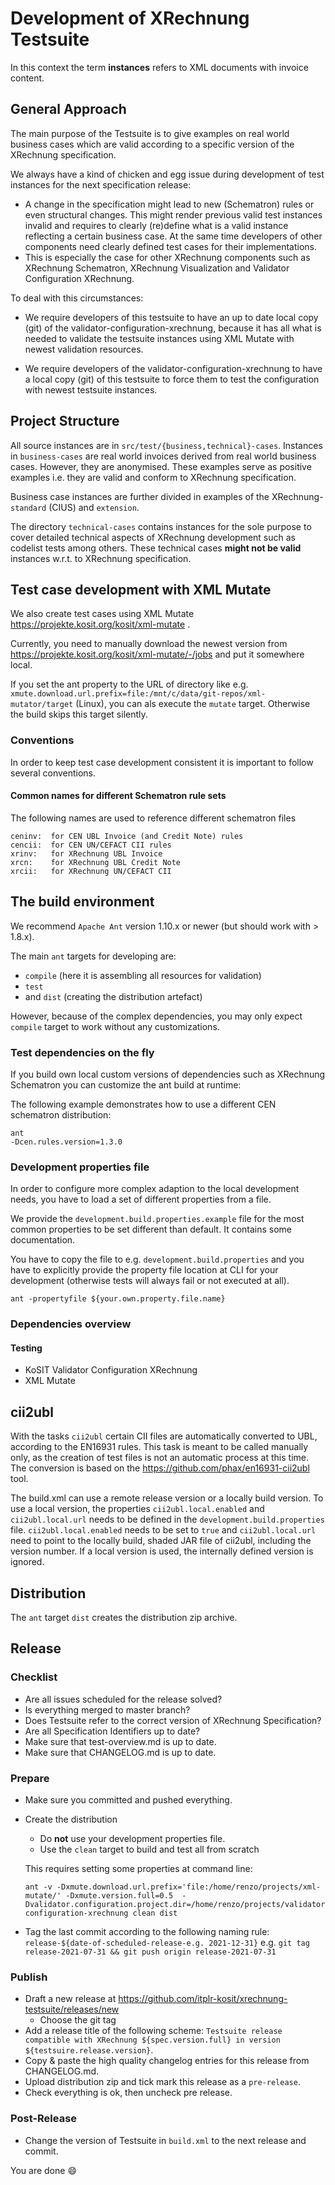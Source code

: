 # Development of XRechnung Testsuite

In this context the term **instances** refers to XML documents with invoice content.

## General Approach

The main purpose of the Testsuite is to give examples on real world business cases which are valid according to a specific version of the XRechnung specification.

We always have a kind of chicken and egg issue during development of test instances for the next specification release:

* A change in the specification might lead to new (Schematron) rules or even structural changes. This might render previous valid test instances invalid and requires to clearly (re)define what is a valid instance reflecting a certain business case. At the same time developers of other components need clearly defined test cases for their implementations.
* This is especially the case for other XRechnung components such as XRechnung Schematron, XRechnung Visualization and Validator Configuration XRechnung.

To deal with this circumstances:

* We require developers of this testsuite to have an up to date local copy (git) of the validator-configuration-xrechnung, because it has all what is needed to validate the testsuite instances using XML Mutate with newest validation resources.

* We require developers of the validator-configuration-xrechnung to have a local copy (git) of this testsuite to force them to test the configuration with newest testsuite instances.

## Project Structure

All source instances are in `src/test/{business,technical}-cases`. Instances in `business-cases` are real world invoices derived from real world business cases. However, they are anonymised. These examples serve as positive examples i.e. they are valid and conform to XRechnung specification.

Business case instances are further divided in examples of the XRechnung- `standard` (CIUS) and `extension`.

The directory `technical-cases` contains instances for the sole purpose to cover detailed technical aspects of XRechnung development such as codelist tests among others. These technical cases 
**might not be valid** instances w.r.t. to XRechnung specification.

## Test case development with XML Mutate

We also create test cases using XML Mutate https://projekte.kosit.org/kosit/xml-mutate .

Currently, you need to manually download the newest version from https://projekte.kosit.org/kosit/xml-mutate/-/jobs and put it somewhere local.

If you set the ant property to the URL of directory like e.g. `xmute.download.url.prefix=file:/mnt/c/data/git-repos/xml-mutator/target` (Linux), you can als execute the `mutate` target. Otherwise the build skips this target silently.

### Conventions

In order to keep test case development consistent it is important to follow several conventions.

#### Common names for different Schematron rule sets

The following names are used to reference different schematron files

```
ceninv:  for CEN UBL Invoice (and Credit Note) rules
cencii:  for CEN UN/CEFACT CII rules
xrinv:   for XRechnung UBL Invoice
xrcn:    for XRechnung UBL Credit Note
xrcii:   for XRechnung UN/CEFACT CII
```

## The build environment

We recommend `Apache Ant` version 1.10.x or newer (but should work with > 1.8.x).

The main `ant` targets for developing are:

* `compile` (here it is assembling all resources for validation)
* `test`
* and `dist` (creating the distribution artefact)

However, because of the complex dependencies, you may only expect `compile` target to work without any customizations.

### Test dependencies on the fly

If you build own local custom versions of dependencies such as XRechnung Schematron you can customize the ant build at runtime:

The following example demonstrates how to use a different CEN schematron distribution:
```shell
ant
-Dcen.rules.version=1.3.0
```

### Development properties file

In order to configure more complex adaption to the local development needs, you have to load a set of different properties from a file.

We provide the `development.build.properties.example` file for the most common properties to be set different than default. It contains some documentation.

You have to copy the file to e.g. `development.build.properties` and you have to explicitly provide the property file location at CLI for your development (otherwise tests will always fail or not executed at all).

```shell
ant -propertyfile ${your.own.property.file.name}
```

### Dependencies overview


#### Testing

* KoSIT Validator Configuration XRechnung
* XML Mutate

## cii2ubl

With the tasks `cii2ubl` certain CII files are automatically converted to UBL, according to the EN16931 rules.
This task is meant to be called manually only, as the creation of test files is not an automatic process at this time.
The conversion is based on the https://github.com/phax/en16931-cii2ubl tool.

The build.xml can use a remote release version or a locally build version.
To use a local version, the properties `cii2ubl.local.enabled` and `cii2ubl.local.url` needs to be defined in the `development.build.properties` file.
`cii2ubl.local.enabled` needs to be set to `true` and `cii2ubl.local.url` need to point to the locally build, shaded JAR file of cii2ubl, including the version number.
If a local version is used, the internally defined version is ignored.


## Distribution

The `ant` target `dist` creates the distribution zip archive.

## Release

### Checklist

* Are all issues scheduled for the release solved?
* Is everything merged to master branch?
* Does Testsuite refer to the correct version of XRechnung Specification?
* Are all Specification Identifiers up to date?
* Make sure that test-overview.md is up to date.
* Make sure that CHANGELOG.md is up to date.

### Prepare

* Make sure you committed and pushed everything.
* Create the distribution 
   * Do **not** use your development properties file.
   * Use the `clean` target to build and test all from scratch

  This requires setting some properties at command line:

  ```
  ant -v -Dxmute.download.url.prefix='file:/home/renzo/projects/xml-mutate/' -Dxmute.version.full=0.5  -Dvalidator.configuration.project.dir=/home/renzo/projects/validator-configuration-xrechnung clean dist
  ```

* Tag the last commit according to the following naming rule: 
   `release-${date-of-scheduled-release-e.g. 2021-12-31}`
  e.g.
  `git tag release-2021-07-31 && git push origin release-2021-07-31` 

### Publish

* Draft a new release at https://github.com/itplr-kosit/xrechnung-testsuite/releases/new
  * Choose the git tag
* Add a release title of the following scheme: `Testsuite release compatible with XRechnung ${spec.version.full} in version ${testsuire.release.version}`.
* Copy & paste the high quality changelog entries for this release from CHANGELOG.md.
* Upload distribution zip and tick mark this release as a `pre-release`.
* Check everything is ok, then uncheck pre release.

### Post-Release

* Change the version of Testsuite in `build.xml` to the next release and commit.

You are done :smile:

